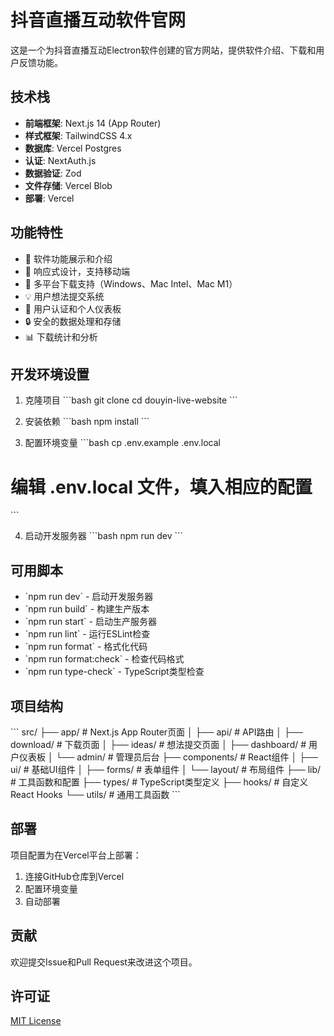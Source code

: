 # 抖音直播互动软件官网

这是一个为抖音直播互动Electron软件创建的官方网站，提供软件介绍、下载和用户反馈功能。

## 技术栈

- **前端框架**: Next.js 14 (App Router)
- **样式框架**: TailwindCSS 4.x
- **数据库**: Vercel Postgres
- **认证**: NextAuth.js
- **数据验证**: Zod
- **文件存储**: Vercel Blob
- **部署**: Vercel

## 功能特性

- 🎯 软件功能展示和介绍
- 📱 响应式设计，支持移动端
- 💾 多平台下载支持（Windows、Mac Intel、Mac M1）
- 💡 用户想法提交系统
- 👤 用户认证和个人仪表板
- 🔒 安全的数据处理和存储
- 📊 下载统计和分析

## 开发环境设置

1. 克隆项目
\`\`\`bash
git clone <repository-url>
cd douyin-live-website
\`\`\`

2. 安装依赖
\`\`\`bash
npm install
\`\`\`

3. 配置环境变量
\`\`\`bash
cp .env.example .env.local
# 编辑 .env.local 文件，填入相应的配置
\`\`\`

4. 启动开发服务器
\`\`\`bash
npm run dev
\`\`\`

## 可用脚本

- \`npm run dev\` - 启动开发服务器
- \`npm run build\` - 构建生产版本
- \`npm run start\` - 启动生产服务器
- \`npm run lint\` - 运行ESLint检查
- \`npm run format\` - 格式化代码
- \`npm run format:check\` - 检查代码格式
- \`npm run type-check\` - TypeScript类型检查

## 项目结构

\`\`\`
src/
├── app/                 # Next.js App Router页面
│   ├── api/            # API路由
│   ├── download/       # 下载页面
│   ├── ideas/          # 想法提交页面
│   ├── dashboard/      # 用户仪表板
│   └── admin/          # 管理员后台
├── components/         # React组件
│   ├── ui/            # 基础UI组件
│   ├── forms/         # 表单组件
│   └── layout/        # 布局组件
├── lib/               # 工具函数和配置
├── types/             # TypeScript类型定义
├── hooks/             # 自定义React Hooks
└── utils/             # 通用工具函数
\`\`\`

## 部署

项目配置为在Vercel平台上部署：

1. 连接GitHub仓库到Vercel
2. 配置环境变量
3. 自动部署

## 贡献

欢迎提交Issue和Pull Request来改进这个项目。

## 许可证

[MIT License](LICENSE)